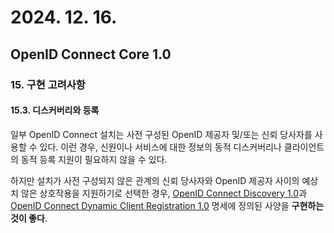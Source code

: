 # 2024. 12. 16.

## OpenID Connect Core 1.0

### 15. 구현 고려사항

#### 15.3. 디스커버리와 등록

일부 OpenID Connect 설치는 사전 구성된 OpenID 제공자 및/또는 신뢰 당사자를 사용할 수 있다. 이런 경우, 신원이나 서비스에 대한 정보의 동적 디스커버리나 클라이언트의 동적 등록 지원이 필요하지 않을 수 있다.

하지만 설치가 사전 구성되지 않은 관계의 신뢰 당사자와 OpenID 제공자 사이의 예상치 않은 상호작용을 지원하기로 선택한 경우,  [OpenID Connect Discovery 1.0][oidc-discovery-1]과 [OpenID Connect Dynamic Client Registration 1.0][oidc-registration-1] 명세에 정의된 사양을 **구현하는 것이 좋다**.



[oidc-discovery-1]: https://openid.net/specs/openid-connect-discovery-1_0.html
[oidc-registration-1]: https://openid.net/specs/openid-connect-registration-1_0.html